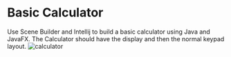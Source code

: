 # Basic Calculator

Use Scene Builder and Intellij to build a basic calculator using Java and JavaFX.  The Calculator should have the display and then the normal keypad layout.
![calculator](https://user-images.githubusercontent.com/78136733/201214330-c460ac4d-82dd-4d0b-aa18-8fbfe3be4120.PNG)
